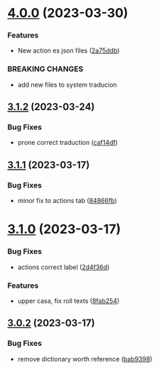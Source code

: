 # [4.0.0](https://github.com/allnnde/pf2e-esp-translation/compare/v3.1.2...v4.0.0) (2023-03-30)


### Features

* New action es json files ([2a75ddb](https://github.com/allnnde/pf2e-esp-translation/commit/2a75ddbceb0f5941e5f0363ea891e6ba789b5998))


### BREAKING CHANGES

* add new files to system traducion



## [3.1.2](https://github.com/allnnde/pf2e-esp-translation/compare/v3.1.1...v3.1.2) (2023-03-24)


### Bug Fixes

* prone correct traduction ([caf14df](https://github.com/allnnde/pf2e-esp-translation/commit/caf14dfa2c1fe8faa6b55b07221791e1d535707a))



## [3.1.1](https://github.com/allnnde/pf2e-esp-translation/compare/v3.1.0...v3.1.1) (2023-03-17)


### Bug Fixes

* minor fix to actions tab ([84866fb](https://github.com/allnnde/pf2e-esp-translation/commit/84866fbe7133df88c4919439e4ce58a3ef92d6c0))



# [3.1.0](https://github.com/allnnde/pf2e-esp-translation/compare/v3.0.2...v3.1.0) (2023-03-17)


### Bug Fixes

* actions correct label ([2d4f36d](https://github.com/allnnde/pf2e-esp-translation/commit/2d4f36df4cc113858e4e8b81df90de41ffea48a2))


### Features

* upper casa, fix roll texts ([8fab254](https://github.com/allnnde/pf2e-esp-translation/commit/8fab254123efb3092a67d4c853f27e3619a0403c))



## [3.0.2](https://github.com/allnnde/pf2e-esp-translation/compare/v3.0.1...v3.0.2) (2023-03-17)


### Bug Fixes

* remove dictionary worth reference ([bab9398](https://github.com/allnnde/pf2e-esp-translation/commit/bab939834af9841a80a546b54aade2c395054b0c))



